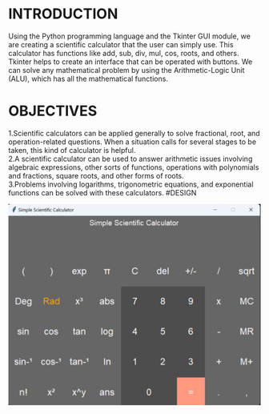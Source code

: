 # INTRODUCTION
Using the Python programming language and the
Tkinter GUI module, we are creating a scientific calculator that the user
can simply use. This calculator has functions like add, sub, div, mul, cos,
roots, and others. Tkinter helps to create an interface that can be
operated with buttons. We can solve any mathematical problem by using
the Arithmetic-Logic Unit (ALU), which has all the mathematical functions.
# OBJECTIVES
1.Scientific calculators can be applied generally to solve fractional, root,
and operation-related questions. When a situation calls for several stages
to be taken, this kind of calculator is helpful.<br>
2.A scientific calculator can be used to answer arithmetic issues involving
algebraic expressions, other sorts of functions, operations with
polynomials and fractions, square roots, and other forms of roots.<br>
3.Problems involving logarithms, trigonometric equations, and exponential
functions can be solved with these calculators.
#DESIGN
<p align="center">
    <img src="Images/img1.jpg" alt="SS" border="0">
</p>
